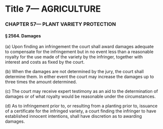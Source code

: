 
# Title 7— AGRICULTURE
### CHAPTER 57— PLANT VARIETY PROTECTION
#### § 2564. Damages

(a) Upon finding an infringement the court shall award damages adequate to compensate for the infringement but in no event less than a reasonable royalty for the use made of the variety by the infringer, together with interest and costs as fixed by the court.

(b) When the damages are not determined by the jury, the court shall determine them. In either event the court may increase the damages up to three times the amount determined.

(c) The court may receive expert testimony as an aid to the determination of damages or of what royalty would be reasonable under the circumstances.

(d) As to infringement prior to, or resulting from a planting prior to, issuance of a certificate for the infringed variety, a court finding the infringer to have established innocent intentions, shall have discretion as to awarding damages.
